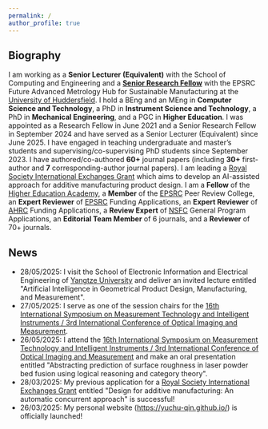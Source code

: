 ```yaml
---
permalink: /
author_profile: true
---
```


## Biography
I am working as a **Senior Lecturer (Equivalent)** with the School of Computing and Engineering and a [**Senior Research Fellow**](https://pure.hud.ac.uk/en/persons/yuchu-qin) with the EPSRC Future Advanced Metrology Hub for Sustainable Manufacturing at the [University of Huddersfield](https://www.hud.ac.uk/). I hold a BEng and an MEng in **Computer Science and Technology**, a PhD in **Instrument Science and Technology**, a PhD in **Mechanical Engineering**, and a PGC in **Higher Education**. I was appointed as a Research Fellow in June 2021 and a Senior Research Fellow in September 2024 and have served as a Senior Lecturer (Equivalent) since June 2025. I have engaged in teaching undergraduate and master’s students and supervising/co-supervising PhD students since September 2023. I have authored/co-authored **60+** journal papers (including **30+** first-author and **7** corresponding-author journal papers). I am leading a [Royal Society International Exchanges Grant](https://royalsociety.org/grants/international-exchanges/) which aims to develop an AI-assisted approach for additive manufacturing product design. I am a **Fellow** of the [Higher Education Academy](https://www.advance-he.ac.uk/), a **Member** of the [EPSRC](https://www.ukri.org/councils/epsrc/) Peer Review College, an **Expert Reviewer** of [EPSRC](https://www.ukri.org/councils/epsrc/) Funding Applications, an **Expert Reviewer** of [AHRC](https://www.ukri.org/councils/ahrc/) Funding Applications, a **Review Expert** of [NSFC](https://www.nsfc.gov.cn/english/site_1/index.html) General Program Applications, an **Editorial Team Member** of 6 journals, and a **Reviewer** of 70+ journals.

## News
- 28/05/2025: I visit the School of Electronic Information and Electrical Engineering of [Yangtze University](https://english.yangtzeu.edu.cn/) and deliver an invited lecture entitled "Artificial Intelligence in Geometrical Product Design, Manufacturing, and Measurement".
- 27/05/2025: I serve as one of the session chairs for the [16th International Symposium on Measurement Technology and Intelligent Instruments / 3rd International Conference of Optical Imaging and Measurement](https://www.ismtii2025.com/En/Default).
- 26/05/2025: I attend the [16th International Symposium on Measurement Technology and Intelligent Instruments / 3rd International Conference of Optical Imaging and Measurement](https://www.ismtii2025.com/En/Default) and make an oral presentation entitled "Abstracting prediction of surface roughness in laser powder bed fusion using logical reasoning and category theory".
- 28/03/2025: My previous application for a [Royal Society International Exchanges Grant](https://royalsociety.org/grants/international-exchanges/) entitled "Design for additive manufacturing: An automatic concurrent approach" is successful!
- 26/03/2025: My personal website (<https://yuchu-qin.github.io/>) is officially launched!
